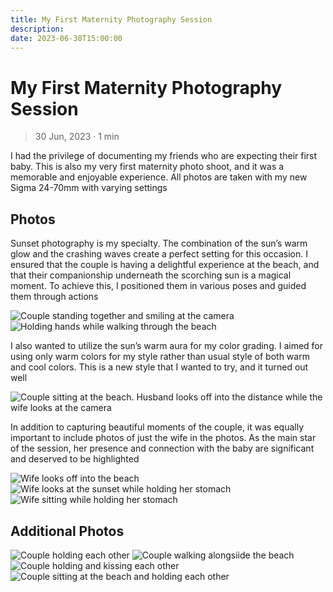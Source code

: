 ```yaml
---
title: My First Maternity Photography Session
description: 
date: 2023-06-30T15:00:00
---
```


# My First Maternity Photography Session

> 30 Jun, 2023 · 1 min

I had the privilege of documenting my friends who are
expecting their first baby. This is also my very first maternity photo shoot, and
it was a memorable and enjoyable experience. All photos are taken with my new
Sigma 24-70mm with varying settings

## Photos

Sunset photography is my specialty. The combination of the sun&rsquo;s warm glow and
the crashing waves create a perfect setting for this occasion. I ensured that
the couple is having a delightful experience at the beach, and that their
companionship underneath the scorching sun is a magical moment. To
achieve this, I positioned them in various poses and guided them through actions

<img src="https://res.cloudinary.com/buraiyen/image/upload/c_scale,w_1200/v1620240510/BEN_Website/blog/Maternity/BEN_maternity1.webp" alt="Couple standing together and smiling at the camera" />

<img src="https://res.cloudinary.com/buraiyen/image/upload/c_scale,w_1200/v1620240510/BEN_Website/blog/Maternity/BEN_maternity2.webp" alt="Holding hands while walking through the beach" />

I also wanted to utilize the sun&rsquo;s warm aura for my color grading. I
aimed for using only warm colors for my style rather than usual style of both
warm and cool colors. This is a new style that I wanted to try, and it turned
out well

<img src="https://res.cloudinary.com/buraiyen/image/upload/c_scale,w_1200/v1620240510/BEN_Website/blog/Maternity/BEN_maternity6.webp" alt="Couple sitting at the beach. Husband looks off into the distance while the wife looks at the camera" />

In addition to capturing beautiful moments of the couple, it was equally
important to include photos of just the wife in the photos. As the main star of
the session, her presence and connection with the baby are significant and
deserved to be highlighted

<img src="https://res.cloudinary.com/buraiyen/image/upload/c_scale,w_1200/v1620240510/BEN_Website/blog/Maternity/BEN_maternity8.webp" alt="Wife looks off into the beach" />

<img src="https://res.cloudinary.com/buraiyen/image/upload/c_scale,w_1200/v1620240510/BEN_Website/blog/Maternity/BEN_maternity9.webp" alt="Wife looks at the sunset while holding her stomach" />

<img src="https://res.cloudinary.com/buraiyen/image/upload/c_scale,w_1200/v1620240510/BEN_Website/blog/Maternity/BEN_maternity10.webp" alt="Wife sitting while holding her stomach" />

## Additional Photos

<img src="https://res.cloudinary.com/buraiyen/image/upload/c_scale,w_1200/v1620240510/BEN_Website/blog/Maternity/BEN_maternity3.webp" alt="Couple holding each other" />

<img src="https://res.cloudinary.com/buraiyen/image/upload/c_scale,w_1200/v1620240510/BEN_Website/blog/Maternity/BEN_maternity4.webp" alt="Couple walking alongsiide the beach" />

<img src="https://res.cloudinary.com/buraiyen/image/upload/c_scale,w_1200/v1620240510/BEN_Website/blog/Maternity/BEN_maternity5.webp" alt="Couple holding and kissing each other" />

<img src="https://res.cloudinary.com/buraiyen/image/upload/c_scale,w_1200/v1620240510/BEN_Website/blog/Maternity/BEN_maternity7.webp" alt="Couple sitting at the beach and holding each other" />
